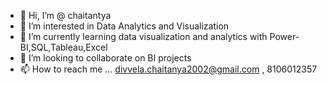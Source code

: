 - 👋 Hi, I’m @ chaitantya
- 👀 I’m interested in Data Analytics and Visualization
- 🌱 I’m currently learning data visualization and analytics with Power-BI,SQL,Tableau,Excel
- 💞️ I’m looking to collaborate on BI projects
- 📫 How to reach me ...
divvela.chaitanya2002@gmail.com
 , 8106012357

<!---
divvelachaitantya/divvelachaitantya is a ✨ special ✨ repository because its `README.md` (this file) appears on your GitHub profile.
You can click the Preview link to take a look at your changes.
--->
